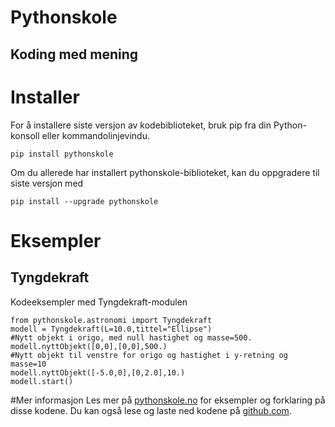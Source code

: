 # Pythonskole
## Koding med mening

# Installer

For å installere siste versjon av kodebiblioteket, bruk pip fra din Python-konsoll eller kommandolinjevindu. 

	pip install pythonskole


Om du allerede har installert pythonskole-biblioteket, kan du oppgradere til siste versjon med

	pip install --upgrade pythonskole


# Eksempler

## Tyngdekraft
Kodeeksempler med Tyngdekraft-modulen

	from pythonskole.astronomi import Tyngdekraft
	modell = Tyngdekraft(L=10.0,tittel="Ellipse")
	#Nytt objekt i origo, med null hastighet og masse=500. 
	modell.nyttObjekt([0,0],[0,0],500.) 
	#Nytt objekt til venstre for origo og hastighet i y-retning og masse=10
	modell.nyttObjekt([-5.0,0],[0,2.0],10.) 
	modell.start()

#Mer informasjon 
Les mer på [pythonskole.no] for eksempler og forklaring på disse kodene. Du kan også lese og laste ned kodene på [github.com]. 

[//]: # 
   [pythonskole.no]: <https://pythonskole.no>
   [github.com]: <https://github.com/vegardlr/pythonskole.git>
   
